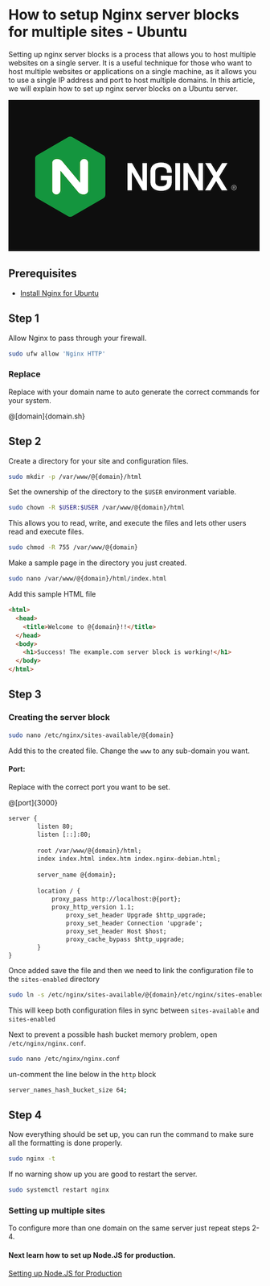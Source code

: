 # How to setup Nginx server blocks for multiple sites - Ubuntu

Setting up nginx server blocks is a process that allows you to host multiple websites on a single server. It is a useful technique for those who want to host multiple websites or applications on a single machine, as it allows you to use a single IP address and port to host multiple domains. In this article, we will explain how to set up nginx server blocks on a Ubuntu server.

![Nginx Logo](./nginx_default_featured_2020_IpfrM28b8W.png)

## Prerequisites

- [Install Nginx for Ubuntu](/installing-nginx-on-ubuntu)

## Step 1

Allow Nginx to pass through your firewall.

```sh
sudo ufw allow 'Nginx HTTP'
```

### Replace

Replace with your domain name to auto generate the correct commands for your system.

@[domain]{domain.sh}

## Step 2

Create a directory for your site and configuration files.

```sh
sudo mkdir -p /var/www/@{domain}/html
```

Set the ownership of the directory to the `$USER` environment variable.

```sh
sudo chown -R $USER:$USER /var/www/@{domain}/html
```

This allows you to read, write, and execute the files and lets other users read and execute files.

```sh
sudo chmod -R 755 /var/www/@{domain}
```

Make a sample page in the directory you just created.

```sh
sudo nano /var/www/@{domain}/html/index.html
```

Add this sample HTML file

```html
<html>
  <head>
    <title>Welcome to @{domain}!!</title>
  </head>
  <body>
    <h1>Success! The example.com server block is working!</h1>
  </body>
</html>
```

## Step 3

### Creating the server block

```sh
sudo nano /etc/nginx/sites-available/@{domain}
```

Add this to the created file. Change the `www` to any sub-domain you want.

#### Port:

Replace with the correct port you want to be set.

@[port]{3000}

```nginx
server {
        listen 80;
        listen [::]:80;

        root /var/www/@{domain}/html;
        index index.html index.htm index.nginx-debian.html;

        server_name @{domain};

		location / {
    	    proxy_pass http://localhost:@{port};
   		   	proxy_http_version 1.1;
        		proxy_set_header Upgrade $http_upgrade;
        		proxy_set_header Connection 'upgrade';
        		proxy_set_header Host $host;
        		proxy_cache_bypass $http_upgrade;
    	}
}
```

Once added save the file and then we need to link the configuration file to the `sites-enabled` directory

```sh
sudo ln -s /etc/nginx/sites-available/@{domain}/etc/nginx/sites-enabled/
```

This will keep both configuration files in sync between `sites-available` and `sites-enabled`

Next to prevent a possible hash bucket memory problem, open `/etc/nginx/nginx.conf`.

```sh
sudo nano /etc/nginx/nginx.conf
```

un-comment the line below in the `http` block

```sh
server_names_hash_bucket_size 64;
```

## Step 4

Now everything should be set up, you can run the command to make sure all the formatting is done properly.

```sh
sudo nginx -t
```

If no warning show up you are good to restart the server.

```sh
sudo systemctl restart nginx
```

### Setting up multiple sites

To configure more than one domain on the same server just repeat steps 2-4.

#### Next learn how to set up Node.JS for production.

[Setting up Node.JS for Production](/setting-up-node-js-for-production)

